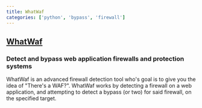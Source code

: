 ```yaml
---
title: WhatWaf
categories: ['python', 'bypass', 'firewall']
---
```

## [WhatWaf](https://github.com/Ekultek/WhatWaf)

### Detect and bypass web application firewalls and protection systems


WhatWaf is an advanced firewall detection tool who's goal is to give you the idea of "There's a WAF?". WhatWaf works by detecting a firewall on a web application, and attempting to detect a bypass (or two) for said firewall, on the specified target. 
